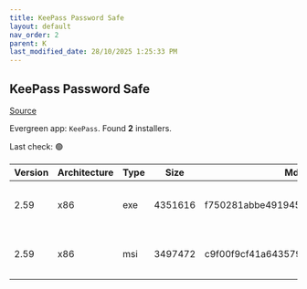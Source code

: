 ```yaml
---
title: KeePass Password Safe
layout: default
nav_order: 2
parent: K
last_modified_date: 28/10/2025 1:25:33 PM
---
```


## KeePass Password Safe

[Source](https://keepass.info/)

Evergreen app: `KeePass`. Found **2** installers.

Last check: 🟢

| Version | Architecture | Type | Size    | Md5                              | FileName               | URI                                                                                                                                                                                                              |
| ------- | ------------ | ---- | ------- | -------------------------------- | ---------------------- | ---------------------------------------------------------------------------------------------------------------------------------------------------------------------------------------------------------------- |
| 2.59    | x86          | exe  | 4351616 | f750281abbe4919455275ab5f5e6185c | KeePass-2.59-Setup.exe | [https://ixpeering.dl.sourceforge.net/project/keepass/KeePass%202.x/2.59/KeePass-2.59-Setup.exe?viasf=1](https://ixpeering.dl.sourceforge.net/project/keepass/KeePass%202.x/2.59/KeePass-2.59-Setup.exe?viasf=1) |
| 2.59    | x86          | msi  | 3497472 | c9f00f9cf41a6435797325dcc61c59b8 | KeePass-2.59.msi       | [https://ixpeering.dl.sourceforge.net/project/keepass/KeePass%202.x/2.59/KeePass-2.59.msi?viasf=1](https://ixpeering.dl.sourceforge.net/project/keepass/KeePass%202.x/2.59/KeePass-2.59.msi?viasf=1)             |

